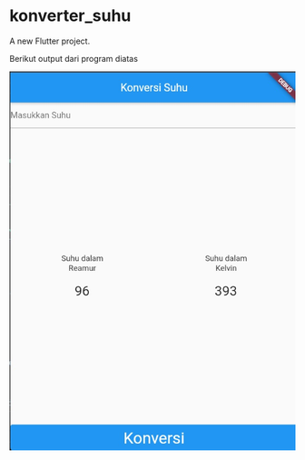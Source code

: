 # konverter_suhu

A new Flutter project.

Berikut output dari program diatas 

![My Image](screenshot.jpg)
